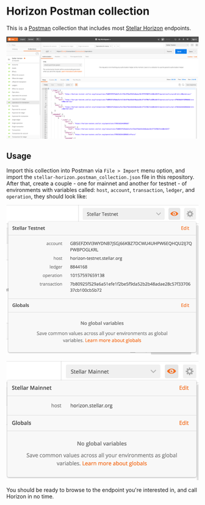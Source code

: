 # Horizon Postman collection

This is a [Postman](https://www.getpostman.com) collection that includes most [Stellar Horizon](https://www.stellar.org/developers/horizon/reference/) endpoints.

![Postman Horizon collection](images/stellar-postman.png)

## Usage

Import this collection into Postman via `File > Import` menu option, and import the `stellar-horizon.postman_collection.json` file in this repository. After that, create a couple - one for mainnet and another for testnet - of environments with variables called: `host`, `account`, `transaction`, `ledger`, and `operation`, they should look like:

![Testnet environment](images/stellar-testnet-environment.png)

![Mainnet environment](images/stellar-mainnet-environment.png)

You should be ready to browse to the endpoint you're interested in, and call Horizon in no time.
